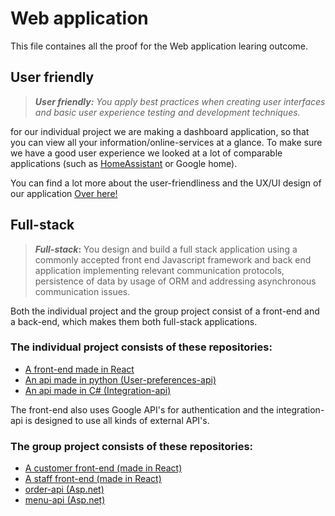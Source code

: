 
# Web application
This file containes all the proof for the Web application learing outcome.
## User friendly

> ***_User friendly:_** You apply best practices when creating user interfaces and basic user experience testing and development techniques.*

for our individual project we are making a dashboard application, so that you can view all your information/online-services at a glance. To make sure we have a good user experience we looked at a lot of comparable applications (such as [HomeAssistant](https://www.home-assistant.io/dashboards/) or Google home). 

You can find a lot more about the user-friendliness and the UX/UI design of our application [Over here!](https://github.com/IPS3-DB04-Teun-Mos-Lukas-Jansen/Documentation/blob/main/frontend-documentation.md#designs)

## Full-stack
> **_Full-stack_:** You design and build a full stack application using a commonly accepted front end Javascript framework and back end application implementing relevant communication protocols, persistence of data by usage of ORM and addressing asynchronous communication issues.

Both the individual project and the group project consist of a front-end and a back-end, which makes them both full-stack applications.

### The individual project consists of these repositories:
- [A front-end made in React](https://github.com/IPS3-DB04-Teun-Mos-Lukas-Jansen/Dashboard-Front-End)
- [An api made in python (User-preferences-api)](https://github.com/IPS3-DB04-Teun-Mos-Lukas-Jansen/User-Preferences-API)
- [An api made in C# (Integration-api)](https://github.com/IPS3-DB04-Teun-Mos-Lukas-Jansen/Integration-API)

The front-end also uses Google API's for authentication and the integration-api is designed to use all kinds of external API's.


### The group project consists of these repositories:
- [A customer front-end (made in React)](https://github.com/Modus-1/customer-frontend)
- [A staff front-end (made in React)](https://github.com/Modus-1/staff-frontend)
- [order-api (Asp.net)](https://github.com/Modus-1/order-api)
- [menu-api (Asp.net)](https://github.com/Modus-1/menu-api)

